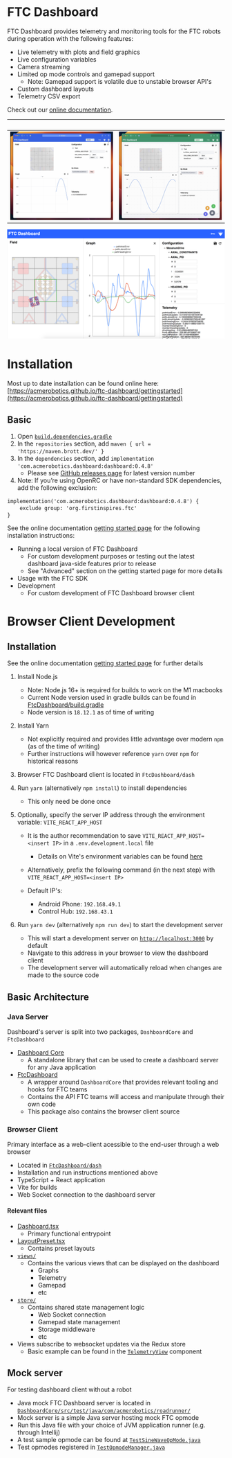 # FTC Dashboard

FTC Dashboard provides telemetry and monitoring tools for the FTC robots during operation with the following features:

- Live telemetry with plots and field graphics
- Live configuration variables
- Camera streaming
- Limited op mode controls and gamepad support
  - Note: Gamepad support is volatile due to unstable browser API's
- Custom dashboard layouts
- Telemetry CSV export

Check out our [online documentation](https://acmerobotics.github.io/ftc-dashboard).

|                    ‎                     |                    ‎                     |
| :--------------------------------------: | :--------------------------------------: |
| ![](docs/images/readme-screenshot-2.jpg) | ![](docs/images/readme-screenshot-1.jpg) |

![Dashboard Screenshot 3](docs/images/readme-screenshot-3.png)

# Installation

Most up to date installation can be found online here: [https://acmerobotics.github.io/ftc-dashboard/gettingstarted](https://acmerobotics.github.io/ftc-dashboard/gettingstarted)

## Basic

1. Open [`build.dependencies.gradle`](https://github.com/FIRST-Tech-Challenge/FtcRobotController/blob/master/build.dependencies.gradle)
2. In the `repositories` section, add `maven { url = 'https://maven.brott.dev/' }`
3. In the `dependencies` section, add `implementation 'com.acmerobotics.dashboard:dashboard:0.4.8'`
   - Please see [GitHub releases page](https://github.com/acmerobotics/ftc-dashboard/releases) for latest version number
4. Note: If you’re using OpenRC or have non-standard SDK dependencies, add the following exclusion:

```
implementation('com.acmerobotics.dashboard:dashboard:0.4.8') {
    exclude group: 'org.firstinspires.ftc'
}
```

See the online documentation [getting started page](https://acmerobotics.github.io/ftc-dashboard/gettingstarted) for the following installation instructions:

- Running a local version of FTC Dashboard
  - For custom development purposes or testing out the latest dashboard java-side features prior to release
  - See "Advanced" section on the getting started page for more details
- Usage with the FTC SDK
- Development
  - For custom development of FTC Dashboard browser client

# Browser Client Development

## Installation

See the online documentation [getting started page](https://acmerobotics.github.io/ftc-dashboard/gettingstarted) for further details

1. Install Node.js

   - Note: Node.js 16+ is required for builds to work on the M1 macbooks
   - Current Node version used in gradle builds can be found in [FtcDashboard/build.gradle](https://github.com/acmerobotics/ftc-dashboard/blob/8ac8b29257dede5f4a13c440fe6756efc270cbb8/FtcDashboard/build.gradle#L4)
   - Node version is `18.12.1` as of time of writing

2. Install Yarn

   - Not explicitly required and provides little advantage over modern `npm` (as of the time of writing)
   - Further instructions will however reference `yarn` over `npm` for historical reasons

3. Browser FTC Dashboard client is located in `FtcDashboard/dash`

4. Run `yarn` (alternatively `npm install`) to install dependencies

   - This only need be done once

5. Optionally, specify the server IP address through the environment variable: `VITE_REACT_APP_HOST`

   - It is the author recommendation to save `VITE_REACT_APP_HOST=<insert IP>` in a `.env.development.local` file

     - Details on Vite's environment variables can be found [here](https://vitejs.dev/guide/env-and-mode.html)

   - Alternatively, prefix the following command (in the next step) with `VITE_REACT_APP_HOST=<insert IP>`

   - Default IP's:
     - Android Phone: `192.168.49.1`
     - Control Hub: `192.168.43.1`

6. Run `yarn dev` (alternatively `npm run dev`) to start the development server

   - This will start a development server on [`http://localhost:3000`](http://localhost:3000) by default
   - Navigate to this address in your browser to view the dashboard client
   - The development server will automatically reload when changes are made to the source code

## Basic Architecture

### Java Server

Dashboard's server is split into two packages, `DashboardCore` and `FtcDashboard`

- [Dashboard Core](https://github.com/acmerobotics/ftc-dashboard/tree/master/DashboardCore/src/main/java/com/acmerobotics/dashboard)
  - A standalone library that can be used to create a dashboard server for any Java application
- [FtcDashboard](https://github.com/acmerobotics/ftc-dashboard/tree/master/FtcDashboard/src/main/java/com/acmerobotics/dashboard)
  - A wrapper around `DashboardCore` that provides relevant tooling and hooks for FTC teams
  - Contains the API FTC teams will access and manipulate through their own code
  - This package also contains the browser client source

### Browser Client

Primary interface as a web-client acessible to the end-user through a web browser

- Located in [`FtcDashboard/dash`](https://github.com/acmerobotics/ftc-dashboard/tree/master/FtcDashboard/dash)
- Installation and run instructions mentioned above
- TypeScript + React application
- Vite for builds
- Web Socket connection to the dashboard server

#### Relevant files

- [Dashboard.tsx](https://github.com/acmerobotics/ftc-dashboard/blob/master/FtcDashboard/dash/src/components/Dashboard/Dashboard.tsx)
  - Primary functional entrypoint
- [LayoutPreset.tsx](https://github.com/acmerobotics/ftc-dashboard/blob/master/FtcDashboard/dash/src/enums/LayoutPreset.tsx)
  - Contains preset layouts
- [`views/`](https://github.com/acmerobotics/ftc-dashboard/tree/master/FtcDashboard/dash/src/components/views)
  - Contains the various views that can be displayed on the dashboard
    - Graphs
    - Telemetry
    - Gamepad
    - etc
- [`store/`](https://github.com/acmerobotics/ftc-dashboard/tree/master/FtcDashboard/dash/src/store)
  - Contains shared state management logic
    - Web Socket connection
    - Gamepad state management
    - Storage middleware
    - etc
- Views subscribe to websocket updates via the Redux store
  - Basic example can be found in the [`TelemetryView`](https://github.com/acmerobotics/ftc-dashboard/blob/8ac8b29257dede5f4a13c440fe6756efc270cbb8/FtcDashboard/dash/src/components/views/TelemetryView.tsx#L21) component

## Mock server

For testing dashboard client without a robot

- Java mock FTC Dashboard server is located in [`DashboardCore/src/test/java/com/acmerobotics/roadrunner/`](https://github.com/acmerobotics/ftc-dashboard/blob/master/DashboardCore/src/test/java/com/acmerobotics/roadrunner/TestServer.java)
- Mock server is a simple Java server hosting mock FTC opmode
- Run this Java file with your choice of JVM application runner (e.g. through Intellij)
- A test sample opmode can be found at [`TestSineWaveOpMode.java`](https://github.com/acmerobotics/ftc-dashboard/blob/master/DashboardCore/src/test/java/com/acmerobotics/roadrunner/TestSineWaveOpMode.java)
- Test opmodes registered in [`TestOpmodeManager.java`](https://github.com/acmerobotics/ftc-dashboard/blob/8ac8b29257dede5f4a13c440fe6756efc270cbb8/DashboardCore/src/test/java/com/acmerobotics/roadrunner/testopmode/TestOpModeManager.java#L10)
